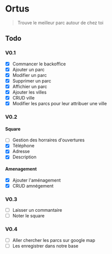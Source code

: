# Ortus

> Trouve le meilleur parc autour de chez toi

## Todo

### V0.1

* [x] Commancer le backoffice
* [x] Ajouter un parc
* [x] Modifier un parc
* [x] Supprimer un parc
* [x] Affichier un parc
* [x] Ajouter les villes
* [x] CRUD ville
* [x] Modifier les parcs pour leur attribuer une ville

### V0.2

#### Square

* [ ] Gestion des horraires d'ouvertures
* [x] Téléphone
* [x] Adresse
* [x] Description

#### Amenagement

* [x] Ajouter l'aménagement
* [x] CRUD amnégement

### V0.3

* [ ] Laisser un commantaire
* [ ] Noter le square

### V0.4

* [ ] Aller chercher les parcs sur google map
* [ ] Les enregistrer dans notre base
